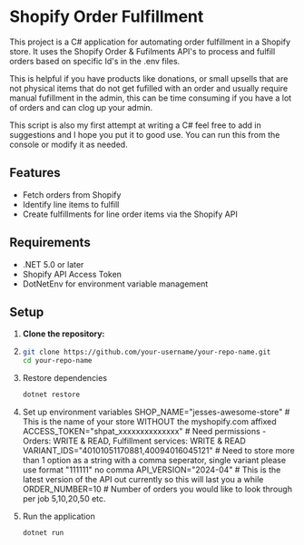 # Shopify Order Fulfillment

This project is a C# application for automating order fulfillment in a Shopify store. It uses the Shopify Order & Fufilments API's to process and fulfill orders based on specific Id's in the .env files.

This is helpful if you have products like donations, or small upsells that are not physical items that do not get fufilled with an order and 
usually require manual fufillment in the admin, this can be time consuming if you have a lot of orders and can clog up your admin. 

This script is also my first attempt at writing a C# feel free to add in suggestions and I hope you put it to good use. You can run this from the console 
or modify it as needed. 


## Features

- Fetch orders from Shopify
- Identify line items to fulfill
- Create fulfillments for line order items via the Shopify API

## Requirements

- .NET 5.0 or later
- Shopify API Access Token
- DotNetEnv for environment variable management

## Setup

1. **Clone the repository:**
1. ```bash
   git clone https://github.com/your-username/your-repo-name.git
   cd your-repo-name

2. Restore dependencies
	```bash
	dotnet restore

3. Set up environment variables 
	SHOP_NAME="jesses-awesome-store" # This is the name of your store WITHOUT the myshopify.com affixed
	ACCESS_TOKEN="shpat_xxxxxxxxxxxxxx" # Need permissions - Orders: WRITE & READ, Fulfillment services: WRITE & READ
	VARIANT_IDS="40101051170881,40094016045121" # Need to store more than 1 option as a string with a comma seperator, single variant please use format "111111" no comma
	API_VERSION="2024-04" # This is the latest version of the API out currently so this will last you a while
	ORDER_NUMBER=10 # Number of orders you would like to look through per job 5,10,20,50 etc.

4. Run the application 
	```bash
	dotnet run
